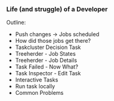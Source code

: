 ### Life (and struggle) of a Developer

Outline:

* Push changes -> Jobs scheduled
* How did those jobs get there?
* Taskcluster Decision Task
* Treeherder - Job States
* Treeherder - Job Details
* Task Failed - Now What?
* Task Inspector - Edit Task
* Interactive Tasks
* Run task locally
* Common Problems
